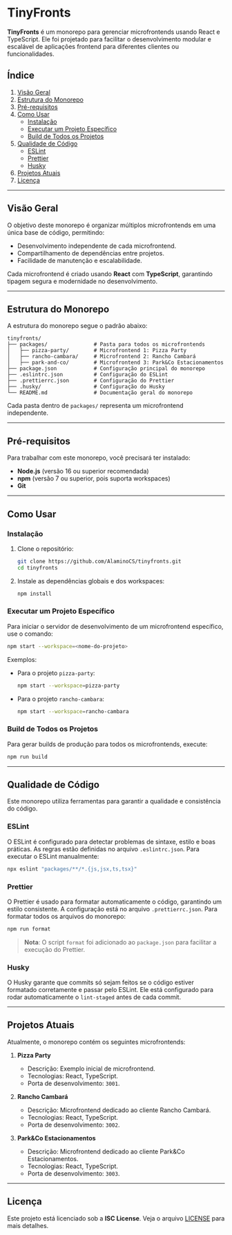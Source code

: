 # **TinyFronts**

**TinyFronts** é um monorepo para gerenciar microfrontends usando React e TypeScript. Ele foi projetado para facilitar o desenvolvimento modular e escalável de aplicações frontend para diferentes clientes ou funcionalidades.

## **Índice**

1. [Visão Geral](#visão-geral)
2. [Estrutura do Monorepo](#estrutura-do-monorepo)
3. [Pré-requisitos](#pré-requisitos)
4. [Como Usar](#como-usar)
   - [Instalação](#instalação)
   - [Executar um Projeto Específico](#executar-um-projeto-específico)
   - [Build de Todos os Projetos](#build-de-todos-os-projetos)
5. [Qualidade de Código](#qualidade-de-código)
   - [ESLint](#eslint)
   - [Prettier](#prettier)
   - [Husky](#husky)
6. [Projetos Atuais](#projetos-atuais)
7. [Licença](#licença)

---

## **Visão Geral**

O objetivo deste monorepo é organizar múltiplos microfrontends em uma única base de código, permitindo:

- Desenvolvimento independente de cada microfrontend.
- Compartilhamento de dependências entre projetos.
- Facilidade de manutenção e escalabilidade.

Cada microfrontend é criado usando **React** com **TypeScript**, garantindo tipagem segura e modernidade no desenvolvimento.

---

## **Estrutura do Monorepo**

A estrutura do monorepo segue o padrão abaixo:

```
tinyfronts/
├── packages/               # Pasta para todos os microfrontends
│   ├── pizza-party/        # Microfrontend 1: Pizza Party
│   ├── rancho-cambara/     # Microfrontend 2: Rancho Cambará
│   ├── park-and-co/        # Microfrontend 3: Park&Co Estacionamentos
├── package.json            # Configuração principal do monorepo
├── .eslintrc.json          # Configuração do ESLint
├── .prettierrc.json        # Configuração do Prettier
├── .husky/                 # Configuração do Husky
└── README.md               # Documentação geral do monorepo
```

Cada pasta dentro de `packages/` representa um microfrontend independente.

---

## **Pré-requisitos**

Para trabalhar com este monorepo, você precisará ter instalado:

- **Node.js** (versão 16 ou superior recomendada)
- **npm** (versão 7 ou superior, pois suporta workspaces)
- **Git**

---

## **Como Usar**

### **Instalação**

1. Clone o repositório:
   ```bash
   git clone https://github.com/AlaminoCS/tinyfronts.git
   cd tinyfronts
   ```

2. Instale as dependências globais e dos workspaces:
   ```bash
   npm install
   ```

### **Executar um Projeto Específico**

Para iniciar o servidor de desenvolvimento de um microfrontend específico, use o comando:

```bash
npm start --workspace=<nome-do-projeto>
```

Exemplos:
- Para o projeto `pizza-party`:
  ```bash
  npm start --workspace=pizza-party
  ```
- Para o projeto `rancho-cambara`:
  ```bash
  npm start --workspace=rancho-cambara
  ```

### **Build de Todos os Projetos**

Para gerar builds de produção para todos os microfrontends, execute:

```bash
npm run build
```

---

## **Qualidade de Código**

Este monorepo utiliza ferramentas para garantir a qualidade e consistência do código.

### **ESLint**

O ESLint é configurado para detectar problemas de sintaxe, estilo e boas práticas. As regras estão definidas no arquivo `.eslintrc.json`. Para executar o ESLint manualmente:

```bash
npx eslint "packages/**/*.{js,jsx,ts,tsx}"
```

### **Prettier**

O Prettier é usado para formatar automaticamente o código, garantindo um estilo consistente. A configuração está no arquivo `.prettierrc.json`. Para formatar todos os arquivos do monorepo:

```bash
npm run format
```

> **Nota**: O script `format` foi adicionado ao `package.json` para facilitar a execução do Prettier.

### **Husky**

O Husky garante que commits só sejam feitos se o código estiver formatado corretamente e passar pelo ESLint. Ele está configurado para rodar automaticamente o `lint-staged` antes de cada commit.

---

## **Projetos Atuais**

Atualmente, o monorepo contém os seguintes microfrontends:

1. **Pizza Party**
   - Descrição: Exemplo inicial de microfrontend.
   - Tecnologias: React, TypeScript.
   - Porta de desenvolvimento: `3001`.

2. **Rancho Cambará**
   - Descrição: Microfrontend dedicado ao cliente Rancho Cambará.
   - Tecnologias: React, TypeScript.
   - Porta de desenvolvimento: `3002`.

3. **Park&Co Estacionamentos**
   - Descrição: Microfrontend dedicado ao cliente Park&Co Estacionamentos.
   - Tecnologias: React, TypeScript.
   - Porta de desenvolvimento: `3003`.

---

## **Licença**

Este projeto está licenciado sob a **ISC License**. Veja o arquivo [LICENSE](LICENSE) para mais detalhes.

